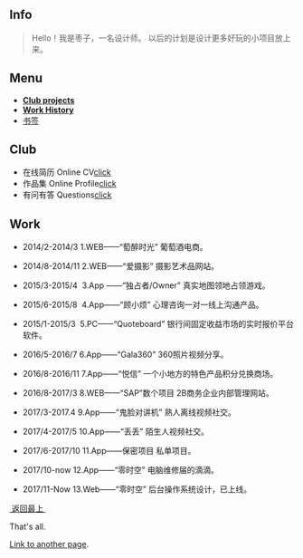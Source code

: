 ## Info
> Hello！我是枣子，一名设计师。
> 以后的计划是设计更多好玩的小项目放上来。

## Menu
- [**Club projects**][1]
- [**Work History**][2]
- [书签][3] 

## Club
- 在线简历 Online CV[click][4]
- 作品集 Online Profile[click][5]
- 有问有答 Questions[click][6]
  
## Work
- 2014/2-2014/3
	1.WEB——“萄醉时光” 葡萄酒电商。

- 2014/8-2014/11
	2.WEB——“爱摄影” 摄影艺术品网站。
	  
- 2015/3-2015/4 
	3.App ——“独占者/Owner”
	真实地图领地占领游戏。

- 2015/6-2015/8 
	4.App——“顾小烦”
	心理咨询一对一线上沟通产品。

- 2015/1-2015/3 
	5.PC——“Quoteboard”
	银行间固定收益市场的实时报价平台软件。

- 2016/5-2016/7
	6.App——“Gala360”
	360照片视频分享。
	  
- 2016/8-2016/11
	7.App——“悦信”
	一个小地方的特色产品积分兑换商场。

- 2016/8-2017/3
	8.WEB——“SAP”数个项目
	2B商务企业内部管理网站。
	  
- 2017/3-2017.4
	9.App——“鬼脸对讲机”
	熟人离线视频社交。
	  
- 2017/4-2017/5
	10.App——“丢丢”
	陌生人视频社交。
	  
- 2017/6-2017/10
	11.App——保密项目
	私单项目。
	  
- 2017/10-now
	12.App——“零时空”
	电脑维修届的滴滴。
	  
- 2017/11-Now
	13.Web——“零时空”
	后台操作系统设计，已上线。
	  
[ 返回最上 ][7]

  
That's all.

[1]:	#club
[2]:	#work
[3]:	http://dosthcool.roughdraft.io
[4]:	https://dosthcool.github.io/cho-moon.html
[5]:	https://dosthcool.github.io
[6]:	https://dosthcool.github.io/questions.html
[7]:	#menu

[Link to another page](another-page).
